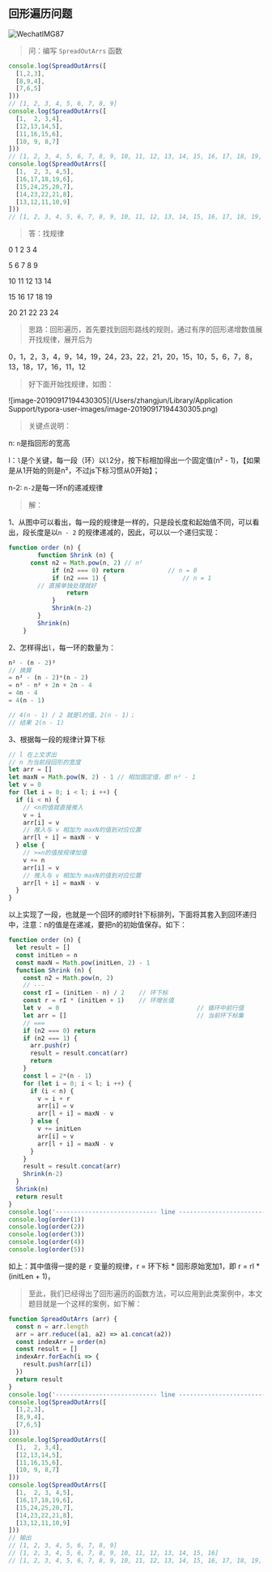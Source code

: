 ## 回形遍历问题

![WechatIMG87](/Users/zhangjun/Downloads/WechatIMG87.jpg)

> 问：编写 `SpreadOutArrs` 函数

```js
console.log(SpreadOutArrs([
  [1,2,3],
  [8,9,4],
  [7,6,5]
]))
// [1, 2, 3, 4, 5, 6, 7, 8, 9]
console.log(SpreadOutArrs([
  [1,  2, 3,4],
  [12,13,14,5],
  [11,16,15,6],
  [10, 9, 8,7]
]))
// [1, 2, 3, 4, 5, 6, 7, 8, 9, 10, 11, 12, 13, 14, 15, 16, 17, 18, 19, 20, 21, 22, 23, 24, 25]
console.log(SpreadOutArrs([
  [1,  2, 3, 4,5],
  [16,17,18,19,6],
  [15,24,25,20,7],
  [14,23,22,21,8],
  [13,12,11,10,9]
]))
// [1, 2, 3, 4, 5, 6, 7, 8, 9, 10, 11, 12, 13, 14, 15, 16, 17, 18, 19, 20, 21, 22, 23, 24, 25]
```

> 答：找规律

0	   1	  2	   3	  4

5	   6	  7	   8	  9

10	11	12	13	14

15	16	17	18	19

20	21	22	23	24

> 思路：回形遍历，首先要找到回形路线的规则，通过有序的回形递增数值展开找规律，展开后为

0，1，2，3，4，9，14，19，24，23，22，21，20，15，10，5，6，7，8，13，18，17，16，11，12

> 好下面开始找规律，如图：

![image-20190917194430305](/Users/zhangjun/Library/Application Support/typora-user-images/image-20190917194430305.png)

> 关键点说明：

n: `n`是指回形的宽高

l：`l`是个关键，每一段（环）以`l`2分，按下标相加得出一个固定值(n² - 1)，【如果是从1开始的则是n²，不过js下标习惯从0开始】；

n-2: `n-2`是每一环n的递减规律

> 解：

1、从图中可以看出，每一段的规律是一样的，只是段长度和起始值不同，可以看出，段长度是以`n - 2` 的规律递减的，因此，可以以一个递归实现：

```js
function order (n) {
		function Shrink (n) {
      const n2 = Math.pow(n, 2) // n²
			if (n2 === 0) return			// n = 0
			if (n2 === 1) {						// n = 1
        // 直接单独处理就好
				return
			}
			Shrink(n-2)
		}
		Shrink(n)
	}
```

2、怎样得出`l`，每一环的数量为：

```js
n² - (n - 2)²
// 换算
= n² - (n - 2)*(n - 2)
= n² - n² + 2n + 2n - 4
= 4n - 4
= 4(n - 1)

// 4(n - 1) / 2 就是l的值，2(n - 1)；
// 结果 2(n - 1)
```

3、根据每一段的规律计算下标

```js
// l 在上文求出
// n 为当前段回形的宽度
let arr = []
let maxN = Math.pow(N, 2) - 1 // 相加固定值，即 n² - 1
let v = 0
for (let i = 0; i < l; i ++) {
  if (i < n) {
    // <n的值就直接推入
    v = i
    arr[i] = v
    // 推入与 v 相加为 maxN的值到对应位置
    arr[l + i] = maxN - v
  } else {
    // >=n的值按规律加值
    v += n
    arr[i] = v
    // 推入与 v 相加为 maxN的值到对应位置
    arr[l + i] = maxN - v
  }
}
```

以上实现了一段，也就是一个回环的顺时针下标排列，下面将其套入到回环递归中，注意：n的值是在递减，要把n的初始值保存。如下：

```js
function order (n) {
  let result = []
  const initLen = n
  const maxN = Math.pow(initLen, 2) - 1
  function Shrink (n) {
    const n2 = Math.pow(n, 2)
    // ---
    const rI = (initLen - n) / 2 	// 环下标
    const r = rI * (initLen + 1) 	// 环增长值
    let v  = 0										// 循环中前行值
    let arr = []									// 当前环下标集
    // ===
    if (n2 === 0) return
    if (n2 === 1) {
      arr.push(r)
      result = result.concat(arr)
      return
    }
    const l = 2*(n - 1)
    for (let i = 0; i < l; i ++) {
      if (i < n) {
        v = i + r
        arr[i] = v
        arr[l + i] = maxN - v
      } else {
        v += initLen
        arr[i] = v
        arr[l + i] = maxN - v
      }
    }
    result = result.concat(arr)
    Shrink(n-2)
  }
  Shrink(n)
  return result
}
console.log('---------------------------- line --------------------------------')
console.log(order(1))
console.log(order(2))
console.log(order(3))
console.log(order(4))
console.log(order(5))
```

如上：其中值得一提的是 `r` 变量的规律，r = 环下标 * 回形原始宽加1，即 r = rI * (initLen + 1)，

> 至此，我们已经得出了回形遍历的函数方法，可以应用到此类案例中，本文题目就是一个这样的案例，如下解：

```js
function SpreadOutArrs (arr) {
  const n = arr.length
  arr = arr.reduce((a1, a2) => a1.concat(a2))
  const indexArr = order(n)
  const result = []
  indexArr.forEach(i => {
    result.push(arr[i])
  })
  return result
}
console.log('---------------------------- line --------------------------------')
console.log(SpreadOutArrs([
  [1,2,3],
  [8,9,4],
  [7,6,5]
]))
console.log(SpreadOutArrs([
  [1,  2, 3,4],
  [12,13,14,5],
  [11,16,15,6],
  [10, 9, 8,7]
]))
console.log(SpreadOutArrs([
  [1,  2, 3, 4,5],
  [16,17,18,19,6],
  [15,24,25,20,7],
  [14,23,22,21,8],
  [13,12,11,10,9]
]))
// 输出
// [1, 2, 3, 4, 5, 6, 7, 8, 9]
// [1, 2, 3, 4, 5, 6, 7, 8, 9, 10, 11, 12, 13, 14, 15, 16]
// [1, 2, 3, 4, 5, 6, 7, 8, 9, 10, 11, 12, 13, 14, 15, 16, 17, 18, 19, 20, 21, 22, 23, 24, 25]
```

